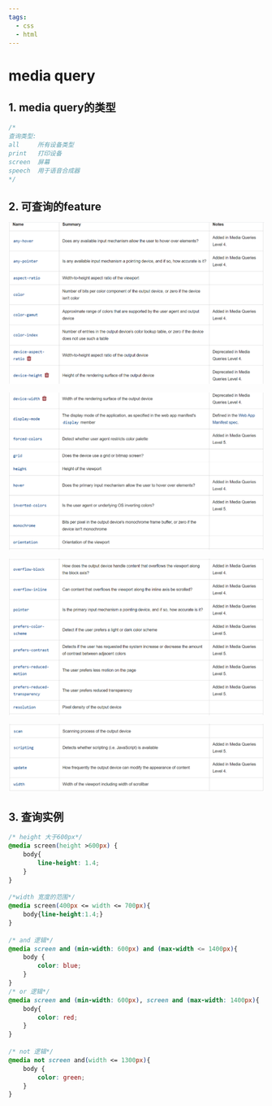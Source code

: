 ```yaml
---
tags:
  - css
  - html
---
```


# media query

## 1. media query的类型

```css
/*
查询类型:
all		所有设备类型
print	打印设备
screen	屏幕
speech  用于语音合成器
*/
```

## 2. 可查询的feature

![](./image/media-query1.png)

![](./image/media-query2.png)

![](./image/media-query3.png)

![](./image/media-query4.png)



## 3.  查询实例

```css
/* height 大于600px*/
@media screen(height >600px) {
    body{
        line-height: 1.4;
    }
}

/*width 宽度的范围*/
@media screen(400px <= width <= 700px){
    body{line-height:1.4;}
}

/* and 逻辑*/
@media screen and (min-width: 600px) and (max-width <= 1400px){
    body {
        color: blue;
    }
}
/* or 逻辑*/
@media screen and (min-width: 600px), screen and (max-width: 1400px){
    body{
        color: red;
    }
}

/* not 逻辑*/
@media not screen and(width <= 1300px){
    body {
        color: green;
    }
}

```







